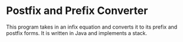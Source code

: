 # Postfix and Prefix Converter
 This program takes in an infix equation and converts it to its prefix and postfix forms.
 It is written in Java and implements a stack.

